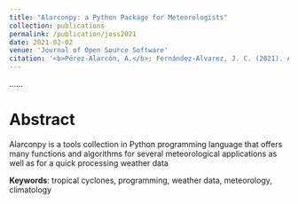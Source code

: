 ```yaml
---
title: "Alarconpy: a Python Package for Meteorologists"
collection: publications
permalink: /publication/joss2021
date: 2021-02-02
venue: 'Journal of Open Source Software'
citation: '<b>Pérez-Alarcón, A.</b>; Fernández-Alvarez, J. C. (2021). Alarconpy: a Python Package for Meteorologists. <i>Journal of Open Source Software</i>, 6(58),2479 doi:10.21105/joss.02479'
---
```


......  

# Abstract

Alarconpy is a tools collection in Python programming language that offers many functions and algorithms for
several meteorological applications as well as for a quick processing weather data


<b>Keywords</b>: tropical cyclones, programming, weather data, meteorology, climatology

